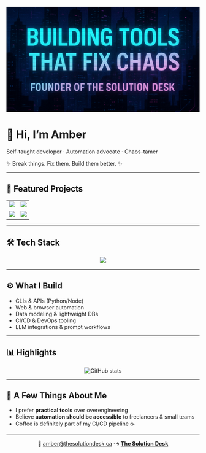 <p align="center">
  <img src="https://raw.githubusercontent.com/SolutionsRMe/SolutionsRMe/main/assets/GHprofile.png" alt="Amber · SolutionsRMe · Developer & Automation Advocate"/>
</p>

# 👋 Hi, I’m Amber  
Self-taught developer · Automation advocate · Chaos-tamer  

✨ Break things. Fix them. Build them better. ✨  

---

## 🚀 Featured Projects

<table>
  <tr>
    <td>
      <a href="https://github.com/SolutionsRMe/organiser-pro">
        <img width="420" src="https://github-readme-stats.vercel.app/api/pin/?username=SolutionsRMe&repo=organiser-pro&theme=radical&hide_border=true" />
      </a>
    </td>
    <td>
      <a href="https://github.com/SolutionsRMe/auto-hired">
        <img width="420" src="https://github-readme-stats.vercel.app/api/pin/?username=SolutionsRMe&repo=auto-hired&theme=radical&hide_border=true" />
      </a>
    </td>
  </tr>
  <tr>
    <td>
      <a href="https://github.com/SolutionsRMe/markdown-notes">
        <img width="420" src="https://github-readme-stats.vercel.app/api/pin/?username=SolutionsRMe&repo=markdown-notes&theme=radical&hide_border=true" />
      </a>
    </td>
    <td>
      <a href="https://github.com/SolutionsRMe/microdemo-studio">
        <img width="420" src="https://github-readme-stats.vercel.app/api/pin/?username=SolutionsRMe&repo=microdemo-studio&theme=radical&hide_border=true" />
      </a>
    </td>
  </tr>
</table>


---

## 🛠️ Tech Stack
<p align="center">
  <img src="https://skillicons.dev/icons?i=python,js,ts,bash,nodejs,react,nextjs,tailwind,flask,fastapi,express,postgres,mongodb,supabase,docker,linux,githubactions,selenium,openai&perline=10" />
</p>

---

## ⚙️ What I Build
- CLIs & APIs (Python/Node)  
- Web & browser automation  
- Data modeling & lightweight DBs  
- CI/CD & DevOps tooling  
- LLM integrations & prompt workflows  

---

## 📊 Highlights
<p align="center">
  <img height="160" src="https://github-readme-stats.vercel.app/api?username=SolutionsRMe&show_icons=true&theme=radical" alt="GitHub stats"/>
</p>

---

## 🌟 A Few Things About Me
- I prefer **practical tools** over overengineering  
- Believe **automation should be accessible** to freelancers & small teams  
- Coffee is definitely part of my CI/CD pipeline ☕  

---

<p align="center">
  💌 <a href="mailto:amber@thesolutiondesk.ca">amber@thesolutiondesk.ca</a> · 🌀 <a href="https://github.com/Solution-Desk"><b>The Solution Desk</b></a>
</p>
